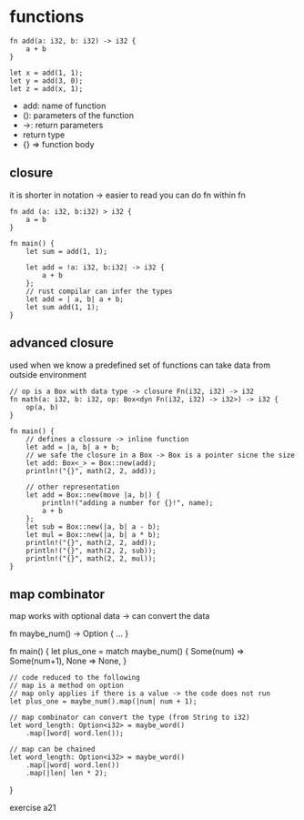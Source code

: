 # functions

```
fn add(a: i32, b: i32) -> i32 {
    a + b
}

let x = add(1, 1);
let y = add(3, 0);
let z = add(x, 1);
```
- add: name of function
- (): parameters of the function
- ->: return parameters
- return type
- {} => function body

## closure

it is shorter in notation -> easier to read
you can do fn within fn

```
fn add (a: i32, b:i32) > i32 {
    a = b
}

fn main() {
    let sum = add(1, 1);

    let add = !a: i32, b:i32| -> i32 {
        a + b
    };
    // rust compilar can infer the types
    let add = | a, b| a + b;
    let sum add(1, 1);
}
```

## advanced closure

used when we know a predefined set of functions
can take data from outside environment

```
// op is a Box with data type -> closure Fn(i32, i32) -> i32
fn math(a: i32, b: i32, op: Box<dyn Fn(i32, i32) -> i32>) -> i32 {
    op(a, b)
}

fn main() {
    // defines a clossure -> inline function
    let add = |a, b| a + b;
    // we safe the closure in a Box -> Box is a pointer sicne the size
    let add: Box<_> = Box::new(add);
    println!("{}", math(2, 2, add));

    // other representation
    let add = Box::new(move |a, b|) {
        println!("adding a number for {}!", name);
        a + b
    };
    let sub = Box::new(|a, b| a - b);
    let mul = Box::new(|a, b| a * b);
    println!("{}", math(2, 2, add));
    println!("{}", math(2, 2, sub));
    println!("{}", math(2, 2, mul));
}
```

## map combinator

map works with optional data -> can convert the data

fn maybe_num() -> Option<i32> {
    ...
}

fn main() {
    let plus_one = match maybe_num() {
        Some(num) => Some(num+1),
        None => None,
    }

    // code reduced to the following
    // map is a method on option
    // map only applies if there is a value -> the code does not run
    let plus_one = maybe_num().map(|num| num + 1);

    // map combinator can convert the type (from String to i32)
    let word_length: Option<i32> = maybe_word()
        .map(]word| word.len());

    // map can be chained
    let word_length: Option<i32> = maybe_word()
        .map(|word| word.len())
        .map(|len| len * 2);

}

exercise a21